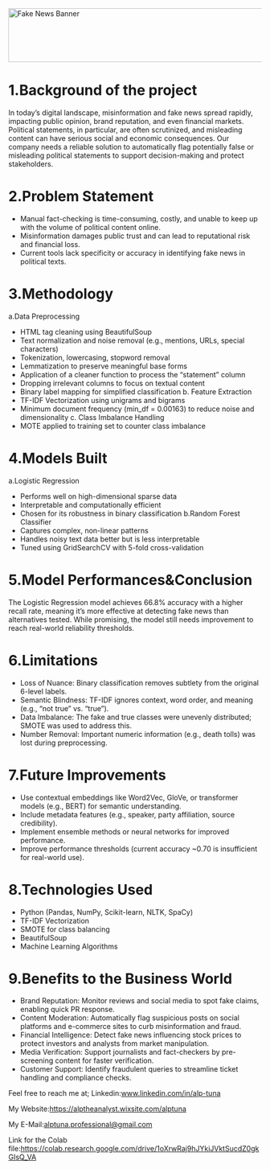 <img width="721" height="107" alt="Fake News Banner" src="https://github.com/user-attachments/assets/591cc2d1-bcce-4563-ac42-1a18da0fb707" />

# 1.Background of the project

In today’s digital landscape, misinformation and fake news spread rapidly, impacting public opinion, brand reputation, and even financial markets. Political statements, in particular, are often scrutinized, and misleading content can have serious social and economic consequences. Our company needs a reliable solution to automatically flag potentially false or misleading political statements to support decision-making and protect stakeholders.

# 2.Problem Statement
* Manual fact-checking is time-consuming, costly, and unable to keep up with the volume of political content online.
* Misinformation damages public trust and can lead to reputational risk and financial loss.
* Current tools lack specificity or accuracy in identifying fake news in political texts.
 
# 3.Methodology
a.Data Preprocessing
* HTML tag cleaning using BeautifulSoup
* Text normalization and noise removal (e.g., mentions, URLs, special characters)
* Tokenization, lowercasing, stopword removal
* Lemmatization to preserve meaningful base forms
* Application of a cleaner function to process the “statement” column
* Dropping irrelevant columns to focus on textual content
* Binary label mapping for simplified classification
b. Feature Extraction
* TF-IDF Vectorization using unigrams and bigrams
* 	Minimum document frequency (min_df = 0.00163) to reduce noise and dimensionality
c. Class Imbalance Handling
*  MOTE applied to training set to counter class imbalance

# 4.Models Built
a.Logistic Regression
* Performs well on high-dimensional sparse data
* Interpretable and computationally efficient
* Chosen for its robustness in binary classification
b.Random Forest Classifier
* Captures complex, non-linear patterns
* Handles noisy text data better but is less interpretable
* Tuned using GridSearchCV with 5-fold cross-validation

# 5.Model Performances&Conclusion
The Logistic Regression model achieves 66.8% accuracy with a higher recall rate, meaning it’s more effective at detecting fake news than alternatives tested.
While promising, the model still needs improvement to reach real-world reliability thresholds.

# 6.Limitations
* Loss of Nuance: Binary classification removes subtlety from the original 6-level labels.
* Semantic Blindness: TF-IDF ignores context, word order, and meaning (e.g., “not true” vs. “true”).
* Data Imbalance: The fake and true classes were unevenly distributed; SMOTE was used to address this.
* Number Removal: Important numeric information (e.g., death tolls) was lost during preprocessing.

# 7.Future Improvements
* Use contextual embeddings like Word2Vec, GloVe, or transformer models (e.g., BERT) for semantic understanding.
* Include metadata features (e.g., speaker, party affiliation, source credibility).
* Implement ensemble methods or neural networks for improved performance.
* Improve performance thresholds (current accuracy ~0.70 is insufficient for real-world use).

# 8.Technologies Used
* Python (Pandas, NumPy, Scikit-learn, NLTK, SpaCy)
* TF-IDF Vectorization
* SMOTE for class balancing
* BeautifulSoup
* Machine Learning Algorithms

# 9.Benefits to the Business World
* Brand Reputation: Monitor reviews and social media to spot fake claims, enabling quick PR response.
* Content Moderation: Automatically flag suspicious posts on social platforms and e-commerce sites to curb misinformation and fraud.
* Financial Intelligence: Detect fake news influencing stock prices to protect investors and analysts from market manipulation.
* Media Verification: Support journalists and fact-checkers by pre-screening content for faster verification.
* Customer Support: Identify fraudulent queries to streamline ticket handling and compliance checks.

Feel free to reach me at; Linkedin:www.linkedin.com/in/alp-tuna

My Website:https://alptheanalyst.wixsite.com/alptuna

My E-Mail:alptuna.professional@gmail.com

Link for the Colab file:https://colab.research.google.com/drive/1oXrwRaj9hJYkiJVktSucdZ0gkGIsQ_VA 

